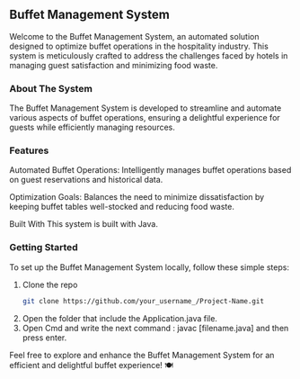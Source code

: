 ## Buffet Management System

Welcome to the Buffet Management System, an automated solution designed to optimize buffet operations in the hospitality
industry. This system is meticulously crafted to address the challenges faced by hotels in managing guest satisfaction
and minimizing food waste.

### About The System

The Buffet Management System is developed to streamline and automate various aspects of buffet operations, ensuring a
delightful experience for guests while efficiently managing resources.

### Features

Automated Buffet Operations: Intelligently manages buffet operations based on guest reservations and historical data.

Optimization Goals: Balances the need to minimize dissatisfaction by keeping buffet tables well-stocked and reducing
food waste.

Built With
This system is built with Java.

### Getting Started

To set up the Buffet Management System locally, follow these simple steps:

1. Clone the repo
   ```sh
   git clone https://github.com/your_username_/Project-Name.git
   ```
2. Open the folder that include the Application.java file.
3. Open Cmd and write the next command : javac [filename.java] and  then press enter.

Feel free to explore and enhance the Buffet Management System for an efficient and delightful buffet experience! 🍽️